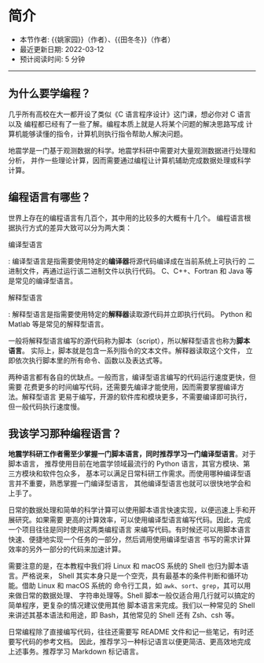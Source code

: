 # 简介

- 本节作者: {{姚家园}}（作者）、{{田冬冬}}（作者）
- 最近更新日期: 2022-03-12
- 预计阅读时间: 5 分钟

---

## 为什么要学编程？

几乎所有高校在大一都开设了类似《C 语言程序设计》这门课，想必你对 C 语言以及
编程都已经有了一些了解。编程本质上就是人将某个问题的解决思路写成
计算机能够读懂的指令，计算机则执行指令帮助人解决问题。

地震学是一门基于观测数据的科学。地震学科研中需要对大量观测数据进行处理和分析，
并作一些理论计算，因而需要通过编程让计算机辅助完成数据处理或科学计算。

## 编程语言有哪些？

世界上存在的编程语言有几百个，其中用的比较多的大概有十几个。
编程语言根据执行方式的差异大致可以分为两大类：

编译型语言

: 编译型语言是指需要使用特定的**编译器**将源代码编译成在当前系统上可执行的
  二进制文件，再通过运行该二进制文件以执行代码。
  C、C++、Fortran 和 Java 等是常见的编译型语言。

解释型语言

: 解释型语言是指需要使用特定的**解释器**读取源代码并立即执行代码。
  Python 和 Matlab 等是常见的解释型语言。

  一般将解释型语言编写的源代码称为脚本（script），所以解释型语言也称为**脚本语言**。
  实际上，脚本就是包含一系列指令的文本文件。解释器读取这个文件，
  立即依次执行脚本里的所有命令、函数以及表达式等。

两种语言都有各自的优缺点。一般而言，编译型语言编写的代码运行速度更快，但需要
花费更多的时间编写代码，还需要先编译才能使用，因而需要掌握编译方法。解释型语言
更易于编写，开源的软件库和模块更多，不需要编译即可执行，但一般代码执行速度慢。

## 我该学习那种编程语言？

**地震学科研工作者需至少掌握一门脚本语言，同时推荐学习一门编译型语言**。对于脚本语言，
推荐使用目前在地震学领域最流行的 Python 语言，其官方模块、第三方模块和软件包众多，
基本可以满足日常科研工作需求。而使用哪种编译型语言并不重要，熟悉掌握一门编译型语言，
其他编译型语言也就可以很快地学会和上手了。

日常的数据处理和简单的科学计算可以使用脚本语言快速实现，以便迅速上手和开展研究。如果需要
更高的计算效率，可以使用编译型语言编写代码。因此，完成一个项目往往是同时使用这两类编程语言
来编写代码。有时候还可以用脚本语言快速、便捷地实现一个任务的一部分，然后调用使用编译型语言
书写的需求计算效率的另外一部分的代码来加速计算。

需要注意的是，在本教程中我们将 Linux 和 macOS 系统的 Shell 也归为脚本语言。严格说来，
Shell 其实本身只是一个空壳，具有最基本的条件判断和循环功能。借助 Linux 和 macOS 系统的
命令行工具，如 `awk`、`sort`、`grep`，其可以用来做日常的数据处理、
字符串处理等。Shell 脚本一般仅适合用几行就可以搞定的简单程序，更复杂的情况建议使用其他
脚本语言来完成。我们以一种常见的 Shell 来讲述其基本语法和用途，即 Bash，其他常见的 Shell
还有 Zsh、csh 等。

日常编程除了直接编写代码，往往还需要写 README 文件和记一些笔记，有时还要写代码的参考文档。
因此，推荐学习一种标记语言以便更简洁、更高效地完成上述事务。推荐学习 Markdown 标记语言。
